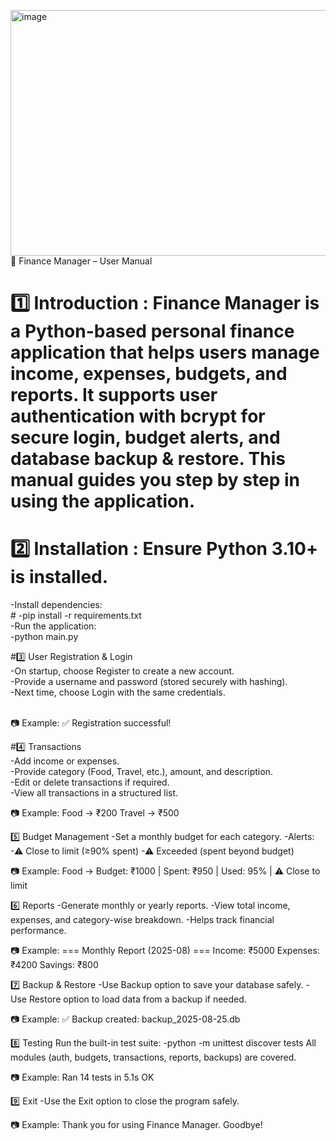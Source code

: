 <img width="988" height="393" alt="image" src="https://github.com/user-attachments/assets/b615b4be-2863-4d15-9bf4-7aa12bddfa1d" />📘 Finance Manager – User Manual

# 1️⃣ Introduction : Finance Manager is a Python-based personal finance application that helps users manage income, expenses, budgets, and reports. It supports user authentication with bcrypt for secure login, budget alerts, and database backup & restore. This manual guides you step by step in using the application.



# 2️⃣ Installation : Ensure Python 3.10+ is installed.<br>
 -Install dependencies:<br>
    # -pip install -r requirements.txt<br>
-Run the application:<br>
    -python main.py<br>



#3️⃣ User Registration & Login
<br>-On startup, choose Register to create a new account.
<br>-Provide a username and password (stored securely with hashing).
<br>-Next time, choose Login with the same credentials.

<br>📷 Example:
✅ Registration successful!



#4️⃣ Transactions
<br>-Add income or expenses.
<br>-Provide category (Food, Travel, etc.), amount, and description.
<br>-Edit or delete transactions if required.
<br>-View all transactions in a structured list.

📷 Example:
Food → ₹200
Travel → ₹500



5️⃣ Budget Management
-Set a monthly budget for each category.
-Alerts:
    -⚠ Close to limit (≥90% spent)
    -⚠ Exceeded (spent beyond budget)

📷 Example:
Food → Budget: ₹1000 | Spent: ₹950 | Used: 95% | ⚠ Close to limit



6️⃣ Reports
-Generate monthly or yearly reports.
-View total income, expenses, and category-wise breakdown.
-Helps track financial performance.

📷 Example:
=== Monthly Report (2025-08) ===
Income: ₹5000
Expenses: ₹4200
Savings: ₹800



7️⃣ Backup & Restore
-Use Backup option to save your database safely.
-Use Restore option to load data from a backup if needed.

📷 Example:
✅ Backup created: backup_2025-08-25.db



8️⃣ Testing
Run the built-in test suite:
 -python -m unittest discover tests
All modules (auth, budgets, transactions, reports, backups) are covered.

📷 Example:
Ran 14 tests in 5.1s
OK



9️⃣ Exit
-Use the Exit option to close the program safely.

📷 Example:
Thank you for using Finance Manager. Goodbye!


